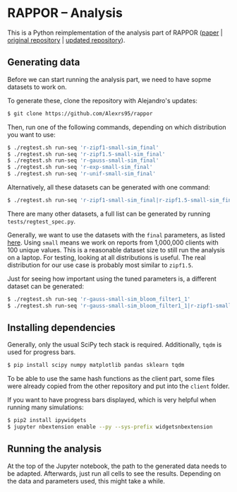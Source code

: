 # RAPPOR – Analysis

This is a Python reimplementation of the analysis part of RAPPOR ([paper](https://static.googleusercontent.com/media/research.google.com/en//pubs/archive/42852.pdf) | [original repository](https://github.com/google/rappor) | [updated repository](https://github.com/Alexrs95/rappor)).

## Generating data

Before we can start running the analysis part, we need to have sopme datasets to work on.

To generate these, clone the repository with Alejandro's updates: 

```sh
$ git clone https://github.com/Alexrs95/rappor
```

Then, run one of the following commands, depending on which distribution you want to use: 

```sh
$ ./regtest.sh run-seq 'r-zipf1-small-sim_final'
$ ./regtest.sh run-seq 'r-zipf1.5-small-sim_final'
$ ./regtest.sh run-seq 'r-gauss-small-sim_final'
$ ./regtest.sh run-seq 'r-exp-small-sim_final'
$ ./regtest.sh run-seq 'r-unif-small-sim_final'
```

Alternatively, all these datasets can be generated with one command:

```sh
$ ./regtest.sh run-seq 'r-zipf1-small-sim_final|r-zipf1.5-small-sim_final|r-gauss-small-sim_final|r-exp-small-sim_final|r-unif-small-sim_final'
```

There are many other datasets, a full list can be generated by running `tests/regtest_spec.py`.

Generally, we want to use the datasets with the `final` parameters, as listed [here](https://bugzilla.mozilla.org/show_bug.cgi?id=1379195).
Using `small` means we work on reports from 1,000,000 clients with 100 unique values. This is a reasonable dataset size to still run the analysis on a laptop.
For testing, looking at all distributions is useful. The real distribution for our use case is probably most similar to `zipf1.5`.

Just for seeing how important using the tuned parameters is, a different dataset can be generated:
```sh
$ ./regtest.sh run-seq 'r-gauss-small-sim_bloom_filter1_1'
$ ./regtest.sh run-seq 'r-gauss-small-sim_bloom_filter1_1|r-zipf1-small-sim_final|r-zipf1.5-small-sim_final|r-gauss-small-sim_final|r-exp-small-sim_final|r-unif-small-sim_final'
```

## Installing dependencies

Generally, only the usual SciPy tech stack is required. Additionally, `tqdm` is used for progress bars.

```sh
$ pip install scipy numpy matplotlib pandas sklearn tqdm
```

To be able to use the same hash functions as the client part, some files were already copied from the other repository and put into the `client` folder.

If you want to have progress bars displayed, which is very helpful when running many simulations:
```sh
$ pip2 install ipywidgets
$ jupyter nbextension enable --py --sys-prefix widgetsnbextension
```

## Running the analysis

At the top of the Jupyter notebook, the path to the generated data needs to be adapted. Afterwards, just run all cells to see the results.
Depending on the data and parameters used, this might take a while.
